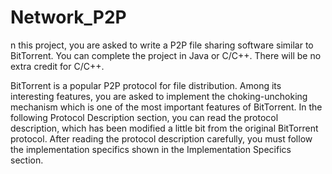 Network_P2P
===========

n this project, you are asked to write a P2P file sharing software similar to BitTorrent.
You can complete the project in Java or C/C++. There will be no extra credit for
C/C++.

BitTorrent is a popular P2P protocol for file distribution. Among its interesting features,
you are asked to implement the choking-unchoking mechanism which is one of the most
important features of BitTorrent. In the following Protocol Description section, you can
read the protocol description, which has been modified a little bit from the original
BitTorrent protocol. After reading the protocol description carefully, you must follow
the implementation specifics shown in the Implementation Specifics section.
